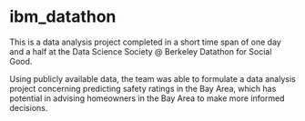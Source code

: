 # ibm_datathon

  This is a data analysis project completed in a short time span of one day and a half at the Data Science Society @ Berkeley
  Datathon for Social Good.
  
Using publicly available data, the team was able to formulate a data analysis project concerning predicting safety ratings
in the Bay Area, which has potential in advising homeowners in the Bay Area to make more informed decisions.
